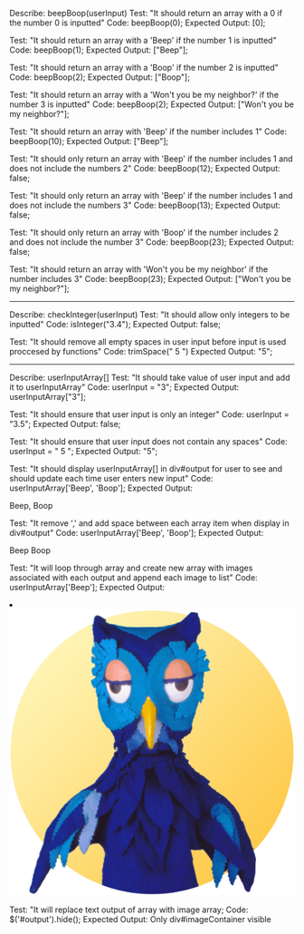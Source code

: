 Describe: beepBoop(userInput)
Test: "It should return an array with a 0 if the number 0 is inputted"
Code: beepBoop(0);
Expected Output: [0];

Test: "It should return an array with a 'Beep' if the number 1 is inputted"
Code: beepBoop(1);
Expected Output: ["Beep"];

Test: "It should return an array with a 'Boop' if the number 2 is inputted"
Code: beepBoop(2);
Expected Output: ["Boop"];

Test: "It should return an array with a 'Won't you be my neighbor?' if the number 3 is inputted"
Code: beepBoop(2);
Expected Output: ["Won't you be my neighbor?"];

Test: "It should return an array with 'Beep' if the number includes 1"
Code: beepBoop(10);
Expected Output: ["Beep"];

Test: "It should only return an array with 'Beep' if the number includes 1 and does not include the numbers 2"
Code: beepBoop(12);
Expected Output: false;

Test: "It should only return an array with 'Beep' if the number includes 1 and does not include the numbers 3"
Code: beepBoop(13);
Expected Output: false;

Test: "It should only return an array with 'Boop' if the number includes 2 and does not include the number 3"
Code: beepBoop(23);
Expected Output: false;

Test: "It should return an array with 'Won't you be my neighbor' if the number includes 3"
Code: beepBoop(23);
Expected Output: ["Won't you be my neighbor?"];



-------------------------------------------------------
Describe: checkInteger(userInput)
Test: "It should allow only integers to be inputted"
Code: isInteger("3.4");
Expected Output: false;

Test: "It should remove all empty spaces in user input before input is used proccesed by functions"
Code: trimSpace("    5   ")
Expected Output: "5";

-------------------------------------------------------
Describe: userInputArray[]
Test: "It should take value of user input and add it to userInputArray"
Code: userInput = "3";
Expected Output: userInputArray["3"];

Test: "It should ensure that user input is only an integer"
Code: userInput = "3.5";
Expected Output: false;

Test: "It should ensure that user input does not contain any spaces"
Code: userInput = "   5   ";
Expected Output: "5";

Test: "It should display userInputArray[] in div#output for user to see and should update each time user enters new input"
Code: userInputArray['Beep', 'Boop'];
Expected Output: <div id="output">Beep, Boop</div>

Test: "It remove ',' and add space between each array item when display in div#output"
Code: userInputArray['Beep', 'Boop'];
Expected Output: <div id="output">Beep Boop</div>

Test: "It will loop through array and create new array with images associated with each output and append each image to list"
Code: userInputArray['Beep'];
Expected Output: <li><img src="img/Beep.png" alt="Beep"></li>

Test: "It will replace text output of array with image array;
Code: $('#output').hide();
Expected Output: Only div#imageContainer visible


